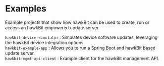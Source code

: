 # Examples

Example projects that show how hawkBit can be used to create, run or access an hawkBit empowered update server.

`hawkbit-device-simulator` : Simulates device software updates, leveraging the hawkBit device integration options.  
`hawkbit-example-app` : Allows you to run a Spring Boot and hawkBit based update server.  
`hawkbit-mgmt-api-client` : Example client for the hawkBit management API.  

